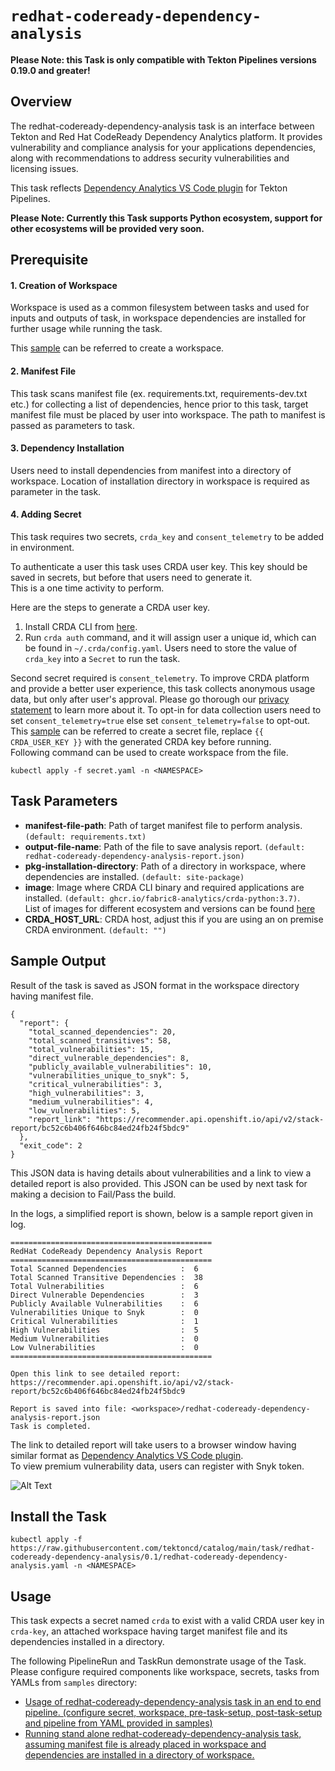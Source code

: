 # `redhat-codeready-dependency-analysis`
**Please Note: this Task is only compatible with Tekton Pipelines versions 0.19.0 and greater!**

## Overview
The redhat-codeready-dependency-analysis task is an interface between Tekton and Red Hat CodeReady Dependency Analytics platform. 
It provides vulnerability and compliance analysis for your applications dependencies, along with recommendations to address security vulnerabilities and licensing issues.

This task reflects [Dependency Analytics VS Code plugin](https://marketplace.visualstudio.com/items?itemName=redhat.fabric8-analytics) for Tekton Pipelines.

**Please Note: Currently this Task supports Python ecosystem, support for other ecosystems will be provided very soon.**

## Prerequisite

#### 1. Creation of Workspace
Workspace is used as a common filesystem between tasks and used for inputs and outputs of task, in workspace dependencies are installed for further usage while running the task.

This [sample](../0.1/samples/workspace.yaml) can be referred to create a workspace.<br />

#### 2. Manifest File
This task scans manifest file (ex. requirements.txt, requirements-dev.txt etc.) for collecting a list of dependencies, hence prior to this task, target manifest file must be placed by user into workspace. 
The path to manifest is passed as parameters to task.

#### 3. Dependency Installation
Users need to install dependencies from manifest into a directory of workspace. 
Location of installation directory in workspace is required as parameter in the task.

#### 4. Adding Secret
This task requires two secrets, `crda_key` and `consent_telemetry` to be added in environment.

To authenticate a user this task uses CRDA user key. 
This key should be saved in secrets, but before that users need to generate it.<br />
This is a one time activity to perform. 

Here are the steps to generate a CRDA user key.<br />
1. Install CRDA CLI from [here](https://github.com/fabric8-analytics/cli-tools/releases).
2. Run `crda auth` command, and it will assign user a unique id, which can be found in `~/.crda/config.yaml`. 
Users need to store the value of `crda_key` into a `Secret` to run the task.

Second secret required is `consent_telemetry`. To improve CRDA platform and provide a better user experience, this task collects anonymous usage data, but only after user's approval. 
Please go thorough our [privacy statement](https://developers.redhat.com/article/tool-data-collection) to learn more about it. To opt-in for data collection users need to set `consent_telemetry=true` else set `consent_telemetry=false` to opt-out.
<br />
This [sample](../0.1/samples/secret.yaml) can be referred to create a secret file, replace `{{ CRDA_USER_KEY }}` with the generated CRDA key before running.
<br />
Following command can be used to create workspace from the file.

```
kubectl apply -f secret.yaml -n <NAMESPACE>
```

## Task Parameters
- **manifest-file-path**: Path of target manifest file to perform analysis. `(default: requirements.txt)`
- **output-file-name**: Path of the file to save analysis report. `(default: redhat-codeready-dependency-analysis-report.json)`
- **pkg-installation-directory**: Path of a directory in workspace, where dependencies are installed. `(default: site-package)`
- **image**: Image where CRDA CLI binary and required applications are installed. `(default: ghcr.io/fabric8-analytics/crda-python:3.7)`. <br />List of images for different ecosystem and versions can be found [here](https://github.com/fabric8-analytics/crda-images/blob/main/README.md)
- **CRDA_HOST_URL**: CRDA host, adjust this if you are using an on premise CRDA environment. `(default: "")`

## Sample Output

Result of the task is saved as JSON format in the workspace directory having manifest file. 
```
{
  "report": {
    "total_scanned_dependencies": 20,
    "total_scanned_transitives": 58,
    "total_vulnerabilities": 15,
    "direct_vulnerable_dependencies": 8,
    "publicly_available_vulnerabilities": 10,
    "vulnerabilities_unique_to_snyk": 5,
    "critical_vulnerabilities": 3,
    "high_vulnerabilities": 3,
    "medium_vulnerabilities": 4,
    "low_vulnerabilities": 5,
    "report_link": "https://recommender.api.openshift.io/api/v2/stack-report/bc52c6b406f646bc84ed24fb24f5bdc9"
  },
  "exit_code": 2
}

```
This JSON data is having details about vulnerabilities and a link to view a detailed report is also provided. This JSON can be used by next task for making a decision to Fail/Pass the build.  

In the logs, a simplified report is shown, below is a sample report given in log.

```
=============================================
RedHat CodeReady Dependency Analysis Report
=============================================
Total Scanned Dependencies            :  6 
Total Scanned Transitive Dependencies :  38 
Total Vulnerabilities                 :  6 
Direct Vulnerable Dependencies        :  3 
Publicly Available Vulnerabilities    :  6 
Vulnerabilities Unique to Snyk        :  0 
Critical Vulnerabilities              :  1 
High Vulnerabilities                  :  5 
Medium Vulnerabilities                :  0 
Low Vulnerabilities                   :  0 
=============================================

Open this link to see detailed report:
https://recommender.api.openshift.io/api/v2/stack-report/bc52c6b406f646bc84ed24fb24f5bdc9 

Report is saved into file: <workspace>/redhat-codeready-dependency-analysis-report.json
Task is completed.
```

The link to detailed report will take users to a browser window having similar format as [Dependency Analytics VS Code plugin](https://marketplace.visualstudio.com/items?itemName=redhat.fabric8-analytics). <br /> To view premium vulnerability data, users can register with Snyk token.

![Alt Text](https://raw.githubusercontent.com/fabric8-analytics/fabric8-analytics-vscode-extension/master/images/0.3.0/reg-stack-analysis.gif)

## Install the Task
```
kubectl apply -f https://raw.githubusercontent.com/tektoncd/catalog/main/task/redhat-codeready-dependency-analysis/0.1/redhat-codeready-dependency-analysis.yaml -n <NAMESPACE>
```

## Usage

This task expects a secret named `crda` to exist with a valid CRDA user key in `crda-key`, an attached workspace having target manifest file and its dependencies installed in a directory.

The following PipelineRun and TaskRun demonstrate usage of the  Task. Please configure required components like workspace, secrets, tasks from YAMLs from `samples` directory:

- [Usage of redhat-codeready-dependency-analysis task in an end to end pipeline. (configure secret, workspace, pre-task-setup, post-task-setup and pipeline from YAML provided in samples)](../0.1/samples/pipeline-run.yaml)
- [Running stand alone redhat-codeready-dependency-analysis task, assuming manifest file is already placed in workspace and dependencies are installed in a directory of workspace.](../0.1/samples/task-run.yaml)

